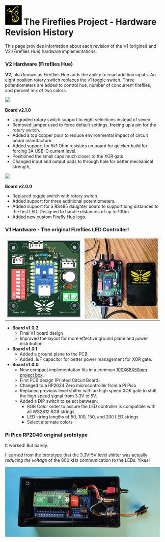 # <img src="./assets/Fireflies_logo_2_0.png" height = 64px > The Fireflies Project - Hardware Revision History
This page provides information about each revision of the V1 (original) and V2 (Fireflies Hue) hardware implementations.

### V2 Hardware (Fireflies Hue)

**V2**, also known as Fireflies Hue adds the ability to read addition inputs.  An eight position rotary switch replaces the v1 toggle switch. Three potentiometers are added to control hue, number of concurrent fireflies, and percent mix of two colors.

<p align="left">
<img src="./assets/Fireflies_Hue_v2_0_0_with_parts.png")
</p>


**Board v2.1.0**

* Upgraded rotary switch support to eight selections instead of seven.
* Removed jumper used to force default settings, freeing up a pin for the rotary switch.
* Added a top copper pour to reduce environmental impact of circuit board manufacture.
* Added support for 5k1 Ohm resistors on board for quicker build for forcing 3A USB-C current level.
* Positioned the small caps much closer to the XOR gate.
* Changed input and output pads to through hole for better mechanical strength,

<p align="left">
<img src="./assets/Fireflies_Hue_v2_0_0_with_parts.png")
</p>

**Board v2.0.0**

- Replaced toggle switch with rotary switch.
- Added support for three additional potentiometers.
- Added support for a RS485 daughter board to support long distances to the first LED.  Designed to handle distances of up to 100m.
- Added new custom Firefly Hue logo.


### V1 Hardware - The original Fireflies LED Controller!
<table>
  <tr>
    <td>
    	<img src="./assets/Fireflies_std_v1_0_2.png"  alt="1" width = 400px >
	</td>
    <td>
    	<img src="./assets/Fireflies_v1_box_w_lid.jpg" alt="2" width = 400px >
    </td>
  </tr> 
</table>

* **Board v1.0.2**
  * Final V1 board design
  * Improved the layout for more effective ground plane and power distribution
* **Board v1.0.1**
  * Added a ground plane to the PCB.
  * Added .1uF capacitor for better power management for XOR gate.
* **Board v1.0.0**
  * New compact implementation fits in a common [100X68X50mm project box](https://www.amazon.com/gp/product/B07RTYYHK7).
  * First PCB design (Printed Circuit Board)
  * Changed to a RP2024 Zero microcontroller from a Pi Pico
  * Replaced previous level shifter with an high speed XOR gate to shift the high speed signal from 3.3V to 5V.
  * Added a DIP switch to select between:
    * RGB Color order to assure the LED controller is compatible with all WS2812 RGB strings.
    * LED string lengths of 50, 100, 150, and 200 LED strings
    * Select alternate colors

### Pi Pico RP2040 original prototype

It worked! But barely.

I learned from the prototype that the 3.3V-5V level shifter was actually *reducing the voltage* of the 800 kHz communication to the LEDs.  Yikes!

![](./assets/Fireflies_pi_pico_prototype.jpg)



